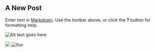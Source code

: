 ## A New Post

Enter text in [Markdown](http://daringfireball.net/projects/markdown/). Use the toolbar above, or click the **?** button for formatting help.

![Alt text goes here](https://upload.wikimedia.org/wikipedia/commons/6/6d/Good_Food_Display_-_NCI_Visuals_Online.jpg)

![]({{site.baseurl}}//iMovie%2B2015-08-18%2B15-44-30.png)
![foo]({{site.baseurl}}//slack_for_ios_upload-1.jpg)